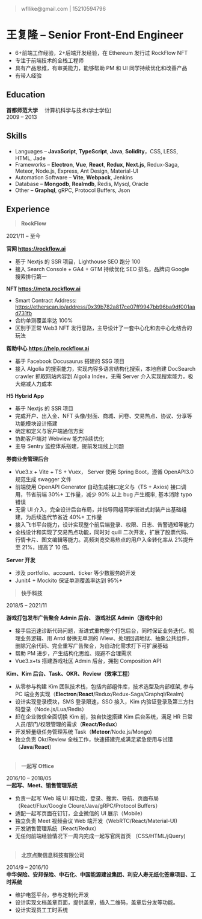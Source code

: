 > wfllike@gmail.<span/>com | 15210594796

# 王复隆 &ndash; Senior Front-End Engineer

- 6+前端工作经验，2+后端开发经验，在 Ethereum 发行过 RockFlow NFT
- 专注于前端技术的全栈工程师
- 具有产品思维，有审美能力，能够帮助 PM 和 UI 同学持续优化和改善产品
- 有带人经验

## Education

**首都师范大学** &emsp;计算机科学与技术(学士学位) &emsp; &emsp; &emsp; &emsp; &emsp; &emsp; &emsp; &emsp; &emsp; &emsp; &emsp;2009 &ndash; 2013

## Skills

- Languages &ndash; **JavaScript**, **TypeScript**, **Java**, **Solidity**，CSS, LESS, HTML, Jade
- Frameworks &ndash; **Electron**, **Vue**, **React**, **Redux**, **Next.js**, Redux-Saga, Meteor, Node.js, Express, Ant Design, Material-UI
- Automation Software &ndash; **Vite**, **Webpack**, Jenkins
- Database &ndash; **Mongodb**, **Realmdb**, Redis, Mysql, Oracle
- Other &ndash; **Graphql**, gRPC, Protocol Buffers, Json

## Experience

> **RockFlow**

2021/11 &ndash; 至今

**官网 https://rockflow.ai**

- 基于 Nextjs 的 SSR 项目，Lighthouse SEO 跑分 100
- 接入 Search Console + GA4 + GTM 持续优化 SEO 排名，品牌词 Google 搜索排行第一

**NFT https://meta.rockflow.ai**

- Smart Contract Address: https://etherscan.io/address/0x39b782a817ce07ff9947bb96ba9df001aad731fb
- 合约单测覆盖率达 100%
- 区别于正常 Web3 NFT 发行思路，主导设计了一套中心化和去中心化结合的玩法

**帮助中心 https://help.rockflow.ai**

- 基于 Facebook Docusaurus 搭建的 SSG 项目
- 接入 Algolia 的搜索能力，实现内容多语言结构化搜索，本地自建 DocSearch crawler 抓取网站内容到 Algolia Index，无需 Server 介入实现搜索能力，极大缩减人力成本

**H5 Hybrid App**

- 基于 Nextjs 的 SSR 项目
- 完成开户、出入金、NFT 头像/封面、商城、问卷、交易热点、协议、分享等功能模块设计搭建
- 确定和定义与客户端通信方案
- 协助客户端对 Webview 能力持续优化
- 主导 Sentry 监控体系搭建，提前发现线上问题

**券商业务管理后台**

- Vue3.x + Vite + TS + Vuex， Server 使用 Spring Boot，遵循 OpenAPI3.0 规范生成 swagger 文件
- 前端使用 OpenAPI Generator 自动生成接口定义与（TS + Axios) 接口调用，节省前端 30%+ 工作量，减少 90% 以上 bug 产生概率, 基本消除 typo 错误
- 无需 UI 介入，完全设计后台布局，并指导同组同学渐进式封装产出基础组建，为后续迭代节省近 40%+ 工作量
- 接入飞书平台能力，设计实现整个前后端登录、权限、日志、告警通知等能力
- 全栈设计和实现了交易热点功能，同时对 quill 二次开发，扩展了股票代码、行情卡片、图文编辑等能力。高频浏览交易热点的用户入金转化率从 2%提升至 21%，提高了 10 倍。

**Server 开发**

- 涉及 portfolio、account、ticker 等少数服务的开发
- Junit4 + Mockito 保证单测覆盖率达到 95%+

> **快手科技**

2018/5 &ndash; 2021/11

**游戏打包发布广告聚合 Admin 后台、 游戏社区 Admin（游戏中台）**

- 接手后迅速诊断代码问题，渐进式重构整个打包后台，同时保证业务迭代。梳理业务逻辑、用 Antd 替换无单测的 iView、处理回调地狱、抽象公共组件，删除冗余代码、完全重写广告聚合，为自动化需求打下可扩展基础
- 帮助 PM 进步，产生结构化思维、规避不合理需求
- Vue3.x+ts 搭建游戏社区 Admin 后台，拥抱 Composition API

**Kim、Kim 后台、Task、OKR、Review（效率工程）**

- 从零参与构建 Kim 团队技术栈，包括内部组件库，技术选型及内部框架, 参与 PC 端业务实现（**Electron**/**React**/Redux/Redux-Saga/Graphql/Realm)
- 设计实现登录模块，SMS 登录限速，SSO 接入，Kim 内验证登录及第三方扫码登录（Node.js/Lua/Redis）
- 赶在企业微信全面切换 Kim 前，独自快速搭建 Kim 后台系统，满足 HR 日常人员/部门/权限管理的需求（**React/Redux**）
- 开发轻量级任务管理系统 Task（**Meteor**/Node.js/Mongo)
- 独立负责 Okr/Review 全栈工作，快速搭建完成满足紧急使用与试错（**Java**/**React**）  
  <br>

> **一起写 Office**

2016/10 &ndash; 2018/05  
**一起写、Meet、销售管理系统**

- 负责一起写 Web 端 UI 和功能，登录、搜索、导航、页面布局（React/Flux/Google Cloure/Java/gRPC/Protocol Buffers）
- 适配一起写页面在钉钉，企业微信的 UI 展示（Mobile）
- 独立负责 Meet 视频会议 Web 端开发（WebRTC/React/Material-UI)
- 开发销售管理系统（React/Redux）
- 无任何前端经验情况下一周内完成一起写官网首页 （CSS/HTML/jQuery)  
  <br>

> **北京点聚信息科技有限公司**

2014/9 &ndash; 2016/10  
**中华保险、安邦保险、中石化、中国能源建设集团、利安人寿无纸化签章项目、工时系统**

- 维护电签平台，参与定制化开发
- 设计实现文档盖章页面，提供盖章，插入二维码，盖章后分发等功能。
- 设计实现员工工时系统
